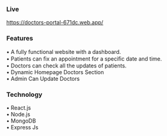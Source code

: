 
### Live
https://doctors-portal-671dc.web.app/

### Features
•	A fully functional website with a dashboard. <br>
•	Patients can ﬁx an appointment for a speciﬁc date and time. <br>
•	Doctors can check all the updates of patients. <br>
•	Dynamic Homepage Doctors Section <br>
•	Admin Can Update Doctors <br>

### Technology
•	React.js <br>
•	Node.js <br>
•	MongoDB <br>
•	Express Js <br>




